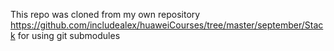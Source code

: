 This repo was cloned from my own repository https://github.com/includealex/huaweiCourses/tree/master/september/Stack for using git submodules
